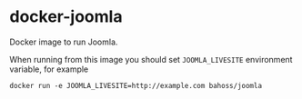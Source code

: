docker-joomla
=============

Docker image to run Joomla.

When running from this image you should set `JOOMLA_LIVESITE` environment variable, for example
```
docker run -e JOOMLA_LIVESITE=http://example.com bahoss/joomla
```

